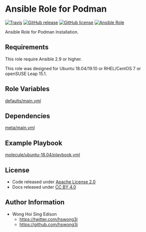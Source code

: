 # Ansible Role for Podman

[![Travis](https://img.shields.io/travis/alvistack/ansible-role-podman.svg)](https://travis-ci.org/alvistack/ansible-role-podman)
[![GitHub release](https://img.shields.io/github/release/alvistack/ansible-role-podman.svg)](https://github.com/alvistack/ansible-role-podman)
[![GitHub license](https://img.shields.io/github/license/alvistack/ansible-role-podman.svg)](https://github.com/alvistack/ansible-role-podman/blob/master/LICENSE)
[![Ansible Role](https://img.shields.io/badge/galaxy-alvistack.podman-blue.svg)](https://galaxy.ansible.com/alvistack/podman)

Ansible Role for Podman Installation.

## Requirements

This role require Ansible 2.9 or higher.

This role was designed for Ubuntu 18.04/19.10 or RHEL/CentOS 7 or openSUSE Leap 15.1.

## Role Variables

[defaults/main.yml](defaults/main.yml)

## Dependencies

[meta/main.yml](meta/main.yml)

## Example Playbook

[molecule/ubuntu-18.04/playbook.yml](molecule/ubuntu-18.04/playbook.yml)

## License

  - Code released under [Apache License 2.0](LICENSE)
  - Docs released under [CC BY 4.0](http://creativecommons.org/licenses/by/4.0/)

## Author Information

  - Wong Hoi Sing Edison
      - <https://twitter.com/hswong3i>
      - <https://github.com/hswong3i>
